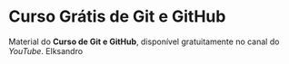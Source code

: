 # Curso Grátis de Git e GitHub
Material do **Curso de Git e GitHub**, disponível gratuitamente no canal do *YouTube*.
Elksandro
